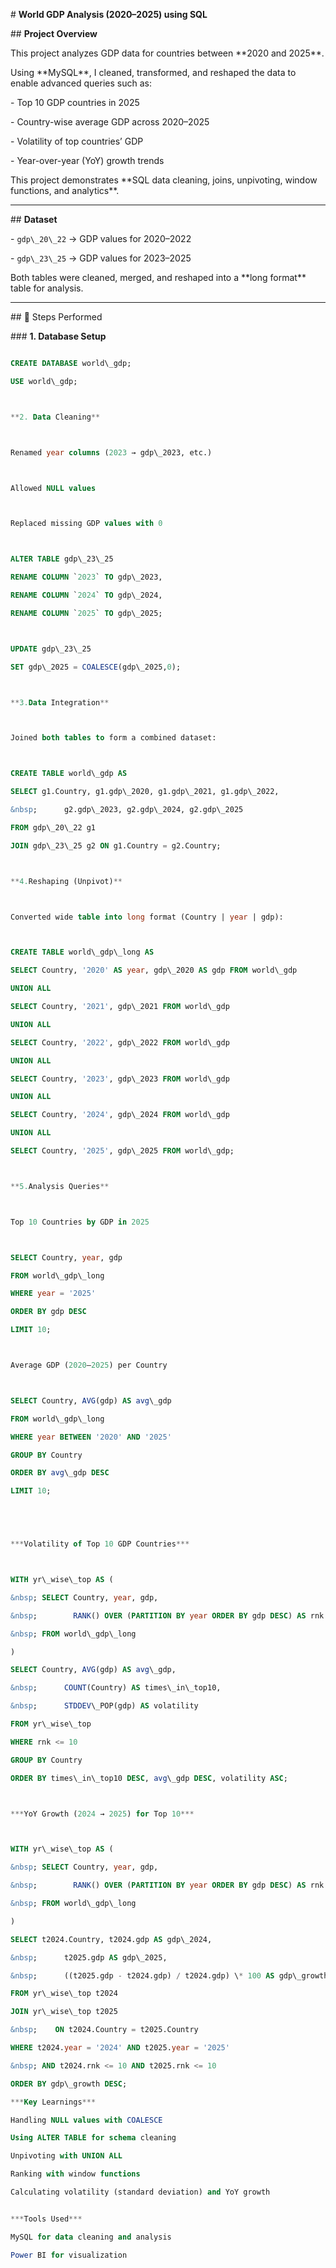 \#  **World GDP Analysis (2020–2025) using SQL**



\## **Project Overview**

This project analyzes GDP data for countries between \*\*2020 and 2025\*\*.  

Using \*\*MySQL\*\*, I cleaned, transformed, and reshaped the data to enable advanced queries such as:

\- Top 10 GDP countries in 2025

\- Country-wise average GDP across 2020–2025

\- Volatility of top countries’ GDP

\- Year-over-year (YoY) growth trends



This project demonstrates \*\*SQL data cleaning, joins, unpivoting, window functions, and analytics\*\*.



---



\##  **Dataset**

\- `gdp\_20\_22` → GDP values for 2020–2022  

\- `gdp\_23\_25` → GDP values for 2023–2025  



Both tables were cleaned, merged, and reshaped into a \*\*long format\*\* table for analysis.



---



\## 🔧 Steps Performed



\### **1. Database Setup**

```sql

CREATE DATABASE world\_gdp;

USE world\_gdp;



**2. Data Cleaning**



Renamed year columns (2023 → gdp\_2023, etc.)



Allowed NULL values



Replaced missing GDP values with 0



ALTER TABLE gdp\_23\_25

RENAME COLUMN `2023` TO gdp\_2023,

RENAME COLUMN `2024` TO gdp\_2024,

RENAME COLUMN `2025` TO gdp\_2025;



UPDATE gdp\_23\_25 

SET gdp\_2025 = COALESCE(gdp\_2025,0);



**3.Data Integration**



Joined both tables to form a combined dataset:



CREATE TABLE world\_gdp AS

SELECT g1.Country, g1.gdp\_2020, g1.gdp\_2021, g1.gdp\_2022,

&nbsp;      g2.gdp\_2023, g2.gdp\_2024, g2.gdp\_2025

FROM gdp\_20\_22 g1

JOIN gdp\_23\_25 g2 ON g1.Country = g2.Country;



**4.Reshaping (Unpivot)**



Converted wide table into long format (Country | year | gdp):



CREATE TABLE world\_gdp\_long AS

SELECT Country, '2020' AS year, gdp\_2020 AS gdp FROM world\_gdp

UNION ALL

SELECT Country, '2021', gdp\_2021 FROM world\_gdp

UNION ALL

SELECT Country, '2022', gdp\_2022 FROM world\_gdp

UNION ALL

SELECT Country, '2023', gdp\_2023 FROM world\_gdp

UNION ALL

SELECT Country, '2024', gdp\_2024 FROM world\_gdp

UNION ALL

SELECT Country, '2025', gdp\_2025 FROM world\_gdp;



**5.Analysis Queries**



Top 10 Countries by GDP in 2025



SELECT Country, year, gdp

FROM world\_gdp\_long

WHERE year = '2025'

ORDER BY gdp DESC

LIMIT 10;



Average GDP (2020–2025) per Country



SELECT Country, AVG(gdp) AS avg\_gdp

FROM world\_gdp\_long

WHERE year BETWEEN '2020' AND '2025'

GROUP BY Country

ORDER BY avg\_gdp DESC

LIMIT 10;





***Volatility of Top 10 GDP Countries***



WITH yr\_wise\_top AS (

&nbsp; SELECT Country, year, gdp,

&nbsp;        RANK() OVER (PARTITION BY year ORDER BY gdp DESC) AS rnk

&nbsp; FROM world\_gdp\_long

)

SELECT Country, AVG(gdp) AS avg\_gdp,

&nbsp;      COUNT(Country) AS times\_in\_top10,

&nbsp;      STDDEV\_POP(gdp) AS volatility

FROM yr\_wise\_top

WHERE rnk <= 10

GROUP BY Country

ORDER BY times\_in\_top10 DESC, avg\_gdp DESC, volatility ASC;



***YoY Growth (2024 → 2025) for Top 10***



WITH yr\_wise\_top AS (

&nbsp; SELECT Country, year, gdp,

&nbsp;        RANK() OVER (PARTITION BY year ORDER BY gdp DESC) AS rnk

&nbsp; FROM world\_gdp\_long

)

SELECT t2024.Country, t2024.gdp AS gdp\_2024,

&nbsp;      t2025.gdp AS gdp\_2025,

&nbsp;      ((t2025.gdp - t2024.gdp) / t2024.gdp) \* 100 AS gdp\_growth

FROM yr\_wise\_top t2024

JOIN yr\_wise\_top t2025

&nbsp;    ON t2024.Country = t2025.Country

WHERE t2024.year = '2024' AND t2025.year = '2025'

&nbsp; AND t2024.rnk <= 10 AND t2025.rnk <= 10

ORDER BY gdp\_growth DESC;

***Key Learnings***

Handling NULL values with COALESCE

Using ALTER TABLE for schema cleaning

Unpivoting with UNION ALL

Ranking with window functions

Calculating volatility (standard deviation) and YoY growth


***Tools Used***

MySQL for data cleaning and analysis

Power BI for visualization
























































































